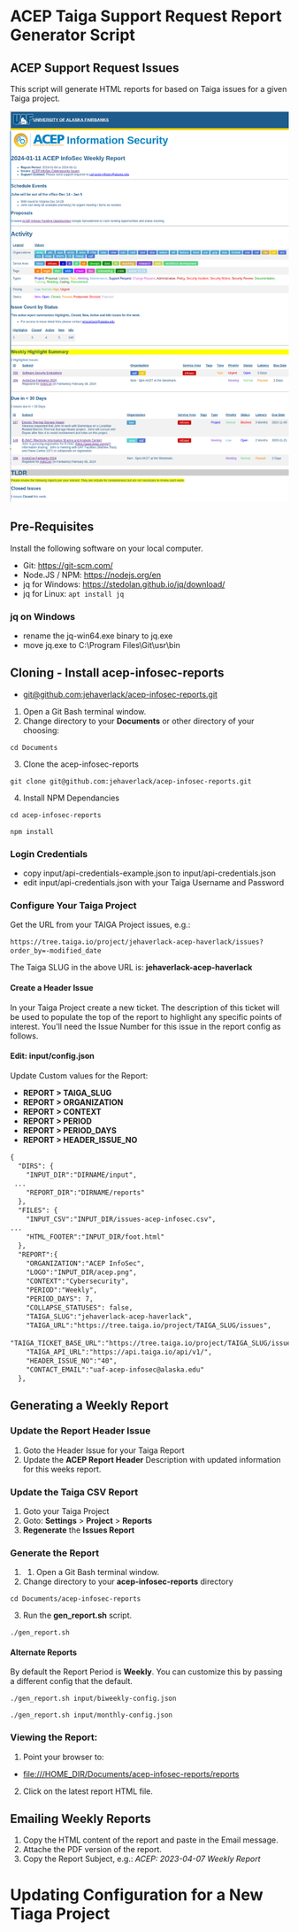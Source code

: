 # ACEP Taiga Support Request Report Generator Script

## ACEP Support Request Issues

This script will generate HTML reports for based on Taiga issues for a given Taiga project.

![Reports Example](input/TaigaReportExample.png)


## Pre-Requisites

Install the following software on your local computer.

- Git: https://git-scm.com/
- Node.JS / NPM: https://nodejs.org/en
- jq for Windows: https://stedolan.github.io/jq/download/
- jq for Linux:  ```apt install jq```

### jq on Windows
- rename the jq-win64.exe binary to jq.exe
- move jq.exe to C:\Program Files\Git\usr\bin

## Cloning - Install acep-infosec-reports

- [git@github.com:jehaverlack/acep-infosec-reports.git](https://github.com/jehaverlack/acep-infosec-reports)

1. Open a Git Bash terminal window.
2. Change directory to your **Documents** or other directory of your choosing:

```
cd Documents
```

3. Clone the acep-infosec-reports

```
git clone git@github.com:jehaverlack/acep-infosec-reports.git
```


4. Install NPM Dependancies

```
cd acep-infosec-reports
```

```
npm install
```


### Login Credentials
- copy input/api-credentials-example.json to input/api-credentials.json
- edit input/api-credentials.json with your Taiga Username and Password

### Configure Your Taiga Project

Get the URL from your TAIGA Project issues, e.g.:
```
https://tree.taiga.io/project/jehaverlack-acep-haverlack/issues?order_by=-modified_date
```

The Taiga SLUG in the above URL is:  **jehaverlack-acep-haverlack**

#### Create a Header Issue

In your Taiga Project create a new ticket. The description of this ticket will be used to populate the top of the report to highlight any specific points of interest.  You'll need the Issue Number for this issue in the report config as follows.

#### Edit: input/config.json

Update Custom values for the Report:

-  **REPORT > TAIGA_SLUG**
-  **REPORT > ORGANIZATION**
-  **REPORT > CONTEXT**
-  **REPORT > PERIOD**
-  **REPORT > PERIOD_DAYS**
-  **REPORT > HEADER_ISSUE_NO**

```
{
  "DIRS": {
    "INPUT_DIR":"DIRNAME/input",
 ...
    "REPORT_DIR":"DIRNAME/reports"
  },
  "FILES": {
    "INPUT_CSV":"INPUT_DIR/issues-acep-infosec.csv",
...
    "HTML_FOOTER":"INPUT_DIR/foot.html"
  },
  "REPORT":{
    "ORGANIZATION":"ACEP InfoSec",
    "LOGO":"INPUT_DIR/acep.png",
    "CONTEXT":"Cybersecurity",
    "PERIOD":"Weekly",
    "PERIOD_DAYS": 7,
    "COLLAPSE_STATUSES": false,
    "TAIGA_SLUG":"jehaverlack-acep-haverlack",
    "TAIGA_URL":"https://tree.taiga.io/project/TAIGA_SLUG/issues",
    "TAIGA_TICKET_BASE_URL":"https://tree.taiga.io/project/TAIGA_SLUG/issue/",
    "TAIGA_API_URL":"https://api.taiga.io/api/v1/",
    "HEADER_ISSUE_NO":"40",
    "CONTACT_EMAIL":"uaf-acep-infosec@alaska.edu"
  },
```




## Generating a Weekly Report

### Update the Report Header Issue

1. Goto the Header Issue for your Taiga Report
2. Update the **ACEP Report Header** Description with updated information for this weeks report.

###  Update the Taiga CSV Report

1. Goto your Taiga Project
2. Goto: **Settings** > **Project** > **Reports**
3. **Regenerate** the **Issues Report**
<!-- 4. Click **DOWNLOAD CSV**  and save to the **acep-infosec-reports/input** directory with filename **issues-cfosit.csv** -->

### Generate the Report

1. 1. Open a Git Bash terminal window.
2. Change directory to your **acep-infosec-reports** directory
```
cd Documents/acep-infosec-reports
```
3. Run the **gen_report.sh** script.
```
./gen_report.sh
```

#### Alternate Reports

By default the Report Period is **Weekly**.  You can customize this by passing a different config that the default.

```
./gen_report.sh input/biweekly-config.json
```

```
./gen_report.sh input/monthly-config.json
```



### Viewing the Report:

1. Point your browser to:
- [file:///HOME_DIR/Documents/acep-infosec-reports/reports](file:///HOME_DIR/Documents/acep-infosec-reports/reports)
2. Click on the latest report HTML file.


## Emailing Weekly Reports

1. Copy the HTML content of the report and paste in the Email message.
2. Attache the PDF version of the report.
3. Copy the Report Subject, e.g.:  _ACEP: 2023-04-07 Weekly Report_

# Updating Configuration for a New Tiaga Project

